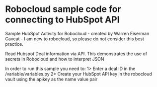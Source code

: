 # Robocloud sample code for connecting to HubSpot API

Sample HubSpot Activity for Robocloud - created by Warren Eiserman
Caveat - I am new to robocloud, so please do not consider this best practice.



Read Hubspot Deal information via API.
This demonstrates the use of secrets in Robocloud and how to interpret JSON

In order to run this sample you need to:
1> Enter a deal ID in the /variable/variables.py
2> Create your HubSpot API key in the robocloud vault using the apikey as the name value pair
